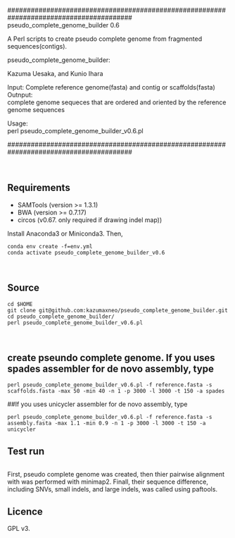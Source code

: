 ######################################################################################## 
pseudo_complete_genome_builder 0.6

A Perl scripts to create pseudo complete genome from fragmented sequences(contigs).   

pseudo_complete_genome_builder: 

Kazuma Uesaka, and Kunio Ihara  



Input: 
  Complete reference genome(fasta) and contig or scaffolds(fasta)
Outnput:	
  complete genome sequeces that are ordered and oriented by the reference genome sequences

Usage:  
  perl pseudo_complete_genome_builder_v0.6.pl


########################################################################################

    
## Requirements  
- SAMTools  (version >= 1.3.1)   
- BWA (version >= 0.7.17)  
- circos (v0.67. only required if drawing indel map))  


Install Anaconda3 or Miniconda3. Then,  
```
conda env create -f=env.yml
conda activate pseudo_complete_genome_builder_v0.6
```
    

## Source
```
cd $HOME 
git clone git@github.com:kazumaxneo/pseudo_complete_genome_builder.git
cd pseudo_complete_genome_builder/
perl pseudo_complete_genome_builder_v0.6.pl
```
    


## create pseundo complete genome. If you uses spades assembler for de novo assembly, type
```
perl pseudo_complete_genome_builder_v0.6.pl -f reference.fasta -s scaffolds.fasta -max 50 -min 40 -n 1 -p 3000 -l 3000 -t 150 -a spades
```

##If you uses unicycler assembler for de novo assembly, type
```
perl pseudo_complete_genome_builder_v0.6.pl -f reference.fasta -s assembly.fasta -max 1.1 -min 0.9 -n 1 -p 3000 -l 3000 -t 150 -a unicycler
```

## Test run
```

```  

First, pseudo complete genome was created, then thier pairwise alignment with was performed with minimap2. Finall, their sequence difference, including SNVs, small indels, and large indels, was called using paftools.


## Licence ##

GPL v3.


